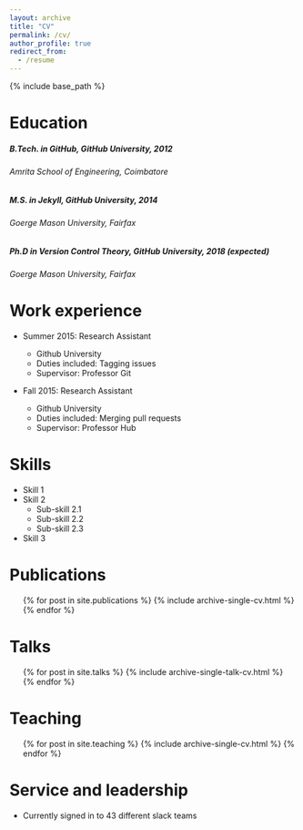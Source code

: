 ```yaml
---
layout: archive
title: "CV"
permalink: /cv/
author_profile: true
redirect_from:
  - /resume
---
```


{% include base_path %}

Education
======
##### <i class="fa fa-graduation-cap fa_custom"></i> B.Tech. in GitHub, GitHub University, 2012
###### Amrita School of Engineering, Coimbatore
##### <i class="fa fa-graduation-cap fa_custom"></i> M.S. in Jekyll, GitHub University, 2014
###### Goerge Mason University, Fairfax
##### <i class="fa fa-graduation-cap fa_custom"></i> Ph.D in Version Control Theory, GitHub University, 2018 (expected)
###### Goerge Mason University, Fairfax

Work experience
======
* Summer 2015: Research Assistant
  * Github University
  * Duties included: Tagging issues
  * Supervisor: Professor Git

* Fall 2015: Research Assistant
  * Github University
  * Duties included: Merging pull requests
  * Supervisor: Professor Hub
  
Skills
======
* Skill 1
* Skill 2
  * Sub-skill 2.1
  * Sub-skill 2.2
  * Sub-skill 2.3
* Skill 3

Publications
======
  <ul>{% for post in site.publications %}
    {% include archive-single-cv.html %}
  {% endfor %}</ul>
  
Talks
======
  <ul>{% for post in site.talks %}
    {% include archive-single-talk-cv.html %}
  {% endfor %}</ul>
  
Teaching
======
  <ul>{% for post in site.teaching %}
    {% include archive-single-cv.html %}
  {% endfor %}</ul>
  
Service and leadership
======
* Currently signed in to 43 different slack teams
